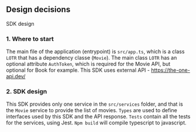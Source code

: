 ## Design decisions

SDK design

### 1. Where to start

The main file of the application (entrypoint) is `src/app.ts`, which is a class `LOTR` that has a dependency classe (`Movie`).
The main class `LOTR` has an optional attribute `AuthToken`, which is required for the Movie API, but optional for Book for example.
This SDK uses external API - https://the-one-api.dev/

### 2. SDK design

This SDK provides only one service in the `src/services` folder, and that is the `Movie` service to provide the list of movies.
`Types` are used to define interfaces used by this SDK and the API response.
`Tests` contain all the tests for the services, using Jest.
`Npm build` will compile typescript to javascript.
